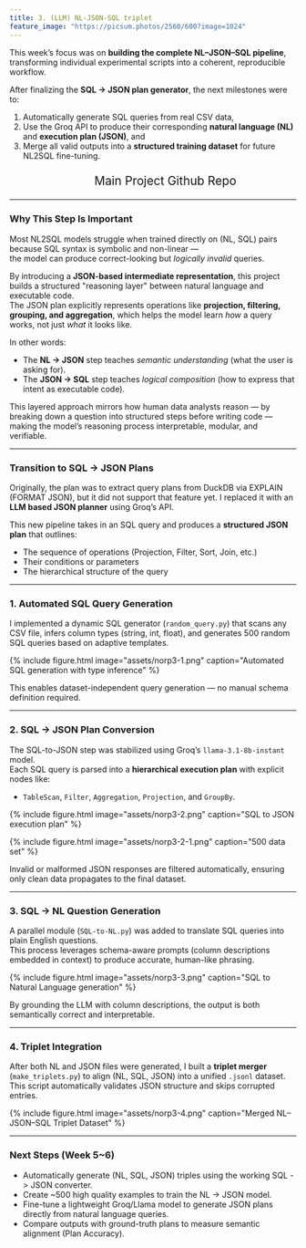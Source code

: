 ```yaml
---
title: 3. (LLM) NL-JSON-SQL triplet
feature_image: "https://picsum.photos/2560/600?image=1024"
---
```


This week’s focus was on **building the complete NL–JSON–SQL pipeline**, transforming individual experimental scripts into a coherent, reproducible workflow.

After finalizing the **SQL → JSON plan generator**, the next milestones were to:
1. Automatically generate SQL queries from real CSV data,  
2. Use the Groq API to produce their corresponding **natural language (NL)** and **execution plan (JSON)**, and  
3. Merge all valid outputs into a **structured training dataset** for future NL2SQL fine-tuning.

<ul style="font-size: 1.6rem; line-height: 1.6; text-align: center; margin: 0;">
  <li style="list-style: none; margin: 0px 0;">
    <a href="https://github.com/doox-on/CS4220_NORP" 
       style="font-size: 1.3rem; text-decoration: none;">
      Main Project Github Repo
    </a>
  </li>
</ul>

---

### Why This Step Is Important

Most NL2SQL models struggle when trained directly on (NL, SQL) pairs because SQL syntax is symbolic and non-linear —  
the model can produce correct-looking but *logically invalid* queries.  

By introducing a **JSON-based intermediate representation**, this project builds a structured "reasoning layer" between natural language and executable code.  
The JSON plan explicitly represents operations like **projection, filtering, grouping, and aggregation**, which helps the model learn *how* a query works, not just *what* it looks like.

In other words:
- The **NL → JSON** step teaches *semantic understanding* (what the user is asking for).  
- The **JSON → SQL** step teaches *logical composition* (how to express that intent as executable code).  

This layered approach mirrors how human data analysts reason — by breaking down a question into structured steps before writing code —  
making the model’s reasoning process interpretable, modular, and verifiable.


---

### Transition to SQL -> JSON Plans

Originally, the plan was to extract query plans from DuckDB via EXPLAIN (FORMAT JSON),
but it did not support that feature yet.
I replaced it with an **LLM based JSON planner** using Groq’s API. 

This new pipeline takes in an SQL query and produces a **structured JSON plan** that outlines:
- The sequence of operations (Projection, Filter, Sort, Join, etc.)
- Their conditions or parameters
- The hierarchical structure of the query


---

### 1. Automated SQL Query Generation

I implemented a dynamic SQL generator (`random_query.py`) that scans any CSV file, infers column types (string, int, float), and generates 500 random SQL queries based on adaptive templates.


{% include figure.html image="assets/norp3-1.png" caption="Automated SQL generation with type inference" %}


This enables dataset-independent query generation — no manual schema definition required.


---

### 2. SQL → JSON Plan Conversion

The SQL-to-JSON step was stabilized using Groq’s `llama-3.1-8b-instant` model.  
Each SQL query is parsed into a **hierarchical execution plan** with explicit nodes like:
- `TableScan`, `Filter`, `Aggregation`, `Projection`, and `GroupBy`.

{% include figure.html image="assets/norp3-2.png" caption="SQL to JSON execution plan" %}

{% include figure.html image="assets/norp3-2-1.png" caption="500 data set" %}

Invalid or malformed JSON responses are filtered automatically, ensuring only clean data propagates to the final dataset.


---

### 3. SQL → NL Question Generation

A parallel module (`SQL-to-NL.py`) was added to translate SQL queries into plain English questions.  
This process leverages schema-aware prompts (column descriptions embedded in context) to produce accurate, human-like phrasing.

{% include figure.html image="assets/norp3-3.png" caption="SQL to Natural Language generation" %}


By grounding the LLM with column descriptions, the output is both semantically correct and interpretable.


---

### 4. Triplet Integration

After both NL and JSON files were generated, I built a **triplet merger** (`make_triplets.py`) to align (NL, SQL, JSON) into a unified `.jsonl` dataset.  
This script automatically validates JSON structure and skips corrupted entries.

{% include figure.html image="assets/norp3-4.png" caption="Merged NL–JSON–SQL Triplet Dataset" %}

---



### Next Steps (Week 5~6)

- Automatically generate (NL, SQL, JSON) triples using the working SQL -> JSON converter.
- Create ~500 high quality examples to train the NL -> JSON model.
- Fine-tune a lightweight Groq/Llama model to generate JSON plans directly from natural language queries.
- Compare outputs with ground-truth plans to measure semantic alignment (Plan Accuracy).
  
